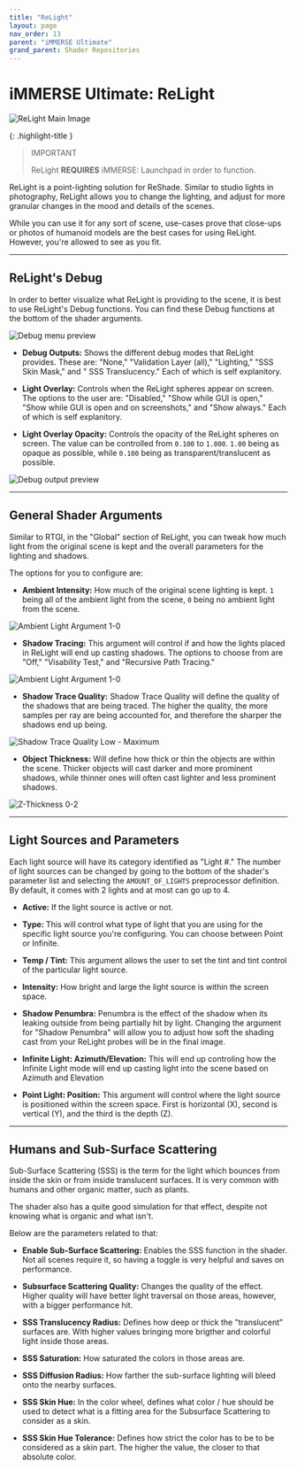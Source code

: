 ```yaml
---
title: "ReLight"
layout: page
nav_order: 13
parent: "iMMERSE Ultimate"
grand_parent: Shader Repositories
---
```


# iMMERSE Ultimate: ReLight

![ReLight Main Image](../images/relight-main.webp)

{: .highlight-title }
>IMPORTANT
>
>ReLight **REQUIRES** iMMERSE: Launchpad in order to function.

ReLight is a point-lighting solution for ReShade. Similar to studio lights in photography, ReLight allows you to change the lighting, and adjust for more granular changes in the mood and details of the scenes.

While you can use it for any sort of scene, use-cases prove that close-ups or photos of humanoid models are the best cases for using ReLight. However, you're allowed to see as you fit.



---

## ReLight's Debug

In order to better visualize what ReLight is providing to the scene, it is best to use ReLight's Debug functions. You can find these Debug functions at the bottom of the shader arguments.

![Debug menu preview](../images/relight-debug-menu.png)

* **Debug Outputs:** Shows the different debug modes that ReLight provides. These are: "None," "Validation Layer (all)," "Lighting," "SSS Skin Mask," and " SSS Translucency." Each of which is self explanitory.

* **Light Overlay:** Controls when the ReLight spheres appear on screen. The options to the user are: "Disabled," "Show while GUI is open," "Show while GUI is open and on screenshots," and "Show always." Each of which is self explanitory.

* **Light Overlay Opacity:** Controls the opacity of the ReLight spheres on screen. The value can be controlled from `0.100` to `1.000`. `1.00` being as opaque as possible, while `0.100` being as transparent/translucent as possible.

![Debug output preview](../images/relight-debug.png)

---

## General Shader Arguments

Similar to RTGI, in the "Global" section of ReLight, you can tweak how much light from the original scene is kept and the overall parameters for the lighting and shadows.

The options for you to configure are:

* **Ambient Intensity:** How much of the original scene lighting is kept. `1` being all of the ambient light from the scene, `0` being no ambient light from the scene.

![Ambient Light Argument 1-0](../images/ambient-light-slider.png)

* **Shadow Tracing:** This argument will control if and how the lights placed in ReLight will end up casting shadows. The options to choose from are "Off," "Visability Test," and "Recursive Path Tracing."

![Ambient Light Argument 1-0](../images/relight-shadow-tracing-type.png)

* **Shadow Trace Quality:** Shadow Trace Quality will define the quality of the shadows that are being traced. The higher the quality, the more samples per ray are being accounted for, and therefore the sharper the shadows end up being.

![Shadow Trace Quality Low - Maximum](../images/relight-shadow-quality.png)

* **Object Thickness:** Will define how thick or thin the objects are within the scene. Thicker objects will cast darker and more prominent shadows, while thinner ones will often cast lighter and less prominent shadows.

![Z-Thickness 0-2](../images/relight-z-thickness.png)

---

## Light Sources and Parameters

Each light source will have its category identified as "Light #." The number of light sources can be changed by going to the bottom of the shader's parameter list and selecting the `AMOUNT_OF_LIGHTS` preprocessor definition. By default, it comes with 2 lights and at most can go up to 4.

* **Active:** If the light source is active or not.

* **Type:** This will control what type of light that you are using for the specific light source you're configuring. You can choose between Point or Infinite.

* **Temp / Tint:** This argument allows the user to set the tint and tint control of the particular light source.

* **Intensity:** How bright and large the light source is within the screen space.

* **Shadow Penumbra:** Penumbra is the effect of the shadow when its leaking outside from being partially hit by light. Changing the argument for "Shadow Penumbra" will allow you to adjust how soft the shading cast from your ReLight probes will be in the final image.

* **Infinite Light: Azimuth/Elevation:** This will end up controling how the Infinite Light mode will end up casting light into the scene based on Azimuth and Elevation

* **Point Light: Position:** This argument will control where the light source is positioned within the screen space. First is horizontal (X), second is vertical (Y), and the third is the depth (Z).

---

## Humans and Sub-Surface Scattering

Sub-Surface Scattering (SSS) is the term for the light which bounces from inside the skin or from inside translucent surfaces. It is very common with humans and other organic matter, such as plants.

The shader also has a quite good simulation for that effect, despite not knowing what is organic and what isn't.

Below are the parameters related to that:

* **Enable Sub-Surface Scattering:** Enables the SSS function in the shader. Not all scenes require it, so having a toggle is very helpful and saves on performance.

* **Subsurface Scattering Quality:** Changes the quality of the effect. Higher quality will have better light traversal on those areas, however, with a bigger performance hit.

* **SSS Translucency Radius:** Defines how deep or thick the "translucent" surfaces are. With higher values bringing more brigther and colorful light inside those areas.

* **SSS Saturation:** How saturated the colors in those areas are.

* **SSS Diffusion Radius:** How farther the sub-surface lighting will bleed onto the nearby surfaces.

* **SSS Skin Hue:** In the color wheel, defines what color / hue should be used to detect what is a fitting area for the Subsurface Scattering to consider as a skin.

* **SSS Skin Hue Tolerance:** Defines how strict the color has to be to be considered as a skin part. The higher the value, the closer to that absolute color.